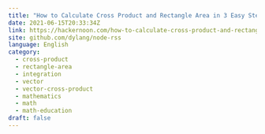```yaml
---
title: "How to Calculate Cross Product and Rectangle Area in 3 Easy Steps"
date: 2021-06-15T20:33:34Z
link: https://hackernoon.com/how-to-calculate-cross-product-and-rectangle-area-in-3-easy-steps-4ts372h?source=rss&utm_medium=RSS&utm_source=news.12bit.vn
site: github.com/dylang/node-rss
language: English
category:
  - cross-product
  - rectangle-area
  - integration
  - vector
  - vector-cross-product
  - mathematics
  - math
  - math-education
draft: false
---
```

